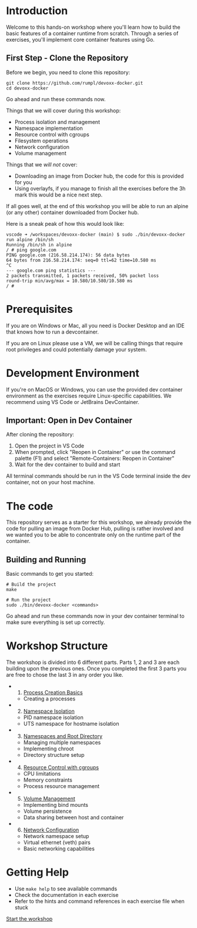 # Introduction

Welcome to this hands-on workshop where you'll learn how to build the basic
features of a container runtime from scratch. Through a series of exercises,
you'll implement core container features using Go.

## First Step - Clone the Repository

Before we begin, you need to clone this repository:

```console
git clone https://github.com/rumpl/devoxx-docker.git
cd devoxx-docker
```

Go ahead and run these commands now.

Things that we will cover during this workshop:

- Process isolation and management
- Namespace implementation
- Resource control with cgroups
- Filesystem operations
- Network configuration
- Volume management

Things that we _will not_ cover:

- Downloading an image from Docker hub, the code for this is provided for you
- Using overlayfs, if you manage to finish all the exercises before the 3h mark
  this would be a nice next step.

If all goes well, at the end of this workshop you will be able to run an alpine
(or any other) container downloaded from Docker hub.

Here is a sneak peak of how this would look like:

```console
vscode ➜ /workspaces/devoxx-docker (main) $ sudo ./bin/devoxx-docker run alpine /bin/sh
Running /bin/sh in alpine
/ # ping google.com
PING google.com (216.58.214.174): 56 data bytes
64 bytes from 216.58.214.174: seq=0 ttl=62 time=10.580 ms
^C
--- google.com ping statistics ---
2 packets transmitted, 1 packets received, 50% packet loss
round-trip min/avg/max = 10.580/10.580/10.580 ms
/ #
```

# Prerequisites

If you are on Windows or Mac, all you need is Docker Desktop and an IDE that
knows how to run a devcontainer.

If you are on Linux please use a VM, we will be calling things that require root
privileges and could potentially damage your system.

# Development Environment

If you're on MacOS or Windows, you can use the provided dev container
environment as the exercises require Linux-specific capabilities. We recommend
using VS Code or JetBrains DevContainer.

## Important: Open in Dev Container

After cloning the repository:

1. Open the project in VS Code
2. When prompted, click "Reopen in Container" or use the command palette (F1) and select "Remote-Containers: Reopen in Container"
3. Wait for the dev container to build and start

All terminal commands should be run in the VS Code terminal inside the dev container, not on your host machine.

# The code

This repository serves as a starter for this workshop, we already provide the
code for pulling an image from Docker Hub, pulling is rather involved and we
wanted you to be able to concentrate only on the runtime part of the container.

## Building and Running

Basic commands to get you started:

```console
# Build the project
make

# Run the project
sudo ./bin/devoxx-docker <commands>
```

Go ahead and run these commands now in your dev container terminal to make sure everything is set up correctly.

# Workshop Structure

The workshop is divided into 6 different parts. Parts 1, 2 and 3 are each
building upon the previous ones. Once you completed the first 3 parts you are
free to chose the last 3 in any order you like.

- 1. [Process Creation Basics](02-process-creation.md)
  - Creating a processes
- 2. [Namespace Isolation](03-namespace-isolation.md)
  - PID namespace isolation
  - UTS namespace for hostname isolation
- 3.  [Namespaces and Root Directory](04-namespaces-and-chroot.md)
  - Managing multiple namespaces
  - Implementing chroot
  - Directory structure setup
- 4. [Resource Control with cgroups](05-cgroups.md)
  - CPU limitations
  - Memory constraints
  - Process resource management
- 5. [Volume Management](06-volumes.md)
  - Implementing bind mounts
  - Volume persistence
  - Data sharing between host and container
- 6. [Network Configuration](07-network.md)
  - Network namespace setup
  - Virtual ethernet (veth) pairs
  - Basic networking capabilities

# Getting Help

- Use `make help` to see available commands
- Check the documentation in each exercise
- Refer to the hints and command references in each exercise file when stuck

[Start the workshop](02-process-creation.md)
